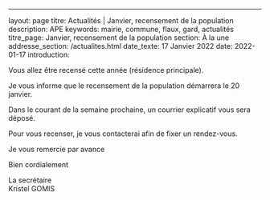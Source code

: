 ---
layout: page
titre: Actualités | Janvier, recensement de la population
description: APE
keywords: mairie, commune, flaux, gard, actualités
titre_page: Janvier, recensement de la population
section: À la une
addresse_section: /actualites.html
date_texte: 17 Janvier 2022
date: 2022-01-17
introduction: 


Vous allez être recensé cette année (résidence principale).<br>

Je vous informe que le recensement de la population démarrera le 20
janvier.<br>

Dans le courant de la semaine prochaine, un courrier explicatif vous
sera déposé.<br>

Pour vous recenser, je vous contacterai afin de fixer un rendez-vous.<br>

Je vous remercie par avance<br>

Bien cordialement<br>

La secrétaire<br>
Kristel GOMIS<br>
